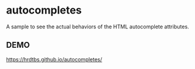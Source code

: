 # autocompletes

A sample to see the actual behaviors of the HTML autocomplete attributes.

## DEMO

https://hrdtbs.github.io/autocompletes/
